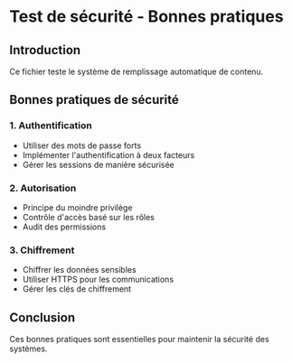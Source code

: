 # Test de sécurité - Bonnes pratiques

## Introduction
Ce fichier teste le système de remplissage automatique de contenu.

## Bonnes pratiques de sécurité

### 1. Authentification
- Utiliser des mots de passe forts
- Implémenter l'authentification à deux facteurs
- Gérer les sessions de manière sécurisée

### 2. Autorisation
- Principe du moindre privilège
- Contrôle d'accès basé sur les rôles
- Audit des permissions

### 3. Chiffrement
- Chiffrer les données sensibles
- Utiliser HTTPS pour les communications
- Gérer les clés de chiffrement

## Conclusion
Ces bonnes pratiques sont essentielles pour maintenir la sécurité des systèmes.
